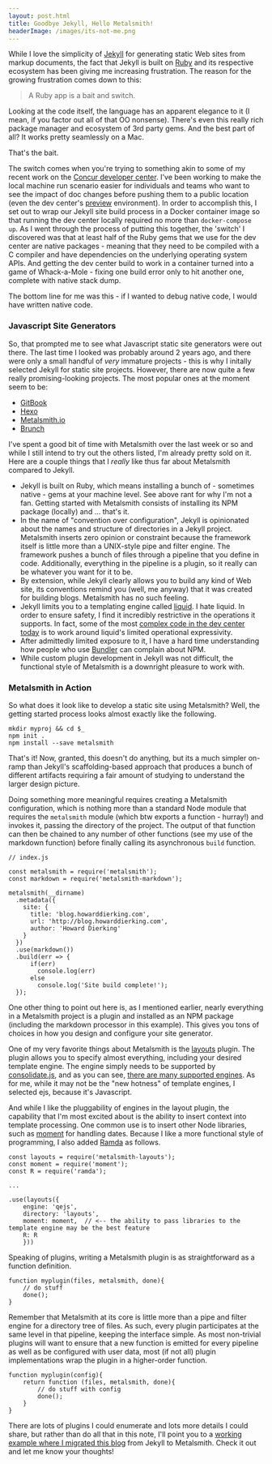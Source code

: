 ```yaml
---
layout: post.html
title: Goodbye Jekyll, Hello Metalsmith!
headerImage: /images/its-not-me.png 
---
```


While I love the simplicity of [Jekyll](https://jekyllrb.com/) for generating static Web sites from markup documents, the fact that Jekyll is built on [Ruby](https://www.ruby-lang.org/en/) and its respective ecosystem has been giving me increasing frustration. The reason for the growing frustration comes down to this:

> A Ruby app is a bait and switch.

Looking at the code itself, the language has an apparent elegance to it (I mean, if you factor out all of that OO nonsense). There's even this really rich package manager and ecosystem of 3rd party gems. And the best part of all? It works pretty seamlessly on a Mac.

That's the bait.

The switch comes when you're trying to something akin to some of my recent work on the [Concur developer center](https://developer.concur.com). I've been working to make the local machine run scenario easier for individuals and teams who want to see the impact of doc changes before pushing them to a public location (even the dev center's [preview](https://preview.developer.concur.com) environment). In order to accomplish this, I set out to wrap our Jekyll site build process in a Docker container image so that running the dev center locally required no more than `docker-compose up`. As I went through the process of putting this together, the 'switch' I discovered was that at least half of the Ruby gems that we use for the dev center are native packages - meaning that they need to be compiled with a C compiler and have dependencies on the underlying operating system APIs. And getting the dev center build to work in a container turned into a game of Whack-a-Mole - fixing one build error only to hit another one, complete with native stack dump.

The bottom line for me was this - if I wanted to debug native code, I would have written native code.

### Javascript Site Generators

So, that prompted me to see what Javascript static site generators were out there. The last time I looked was probably around 2 years ago, and there were only a small handful of _very_ immature projects - this is why I initally selected Jekyll for static site projects. However, there are now quite a few really promising-looking projects. The most popular ones at the moment seem to be:

* [GitBook](https://www.gitbook.com/)
* [Hexo](https://hexo.io/)
* [Metalsmith.io](http://www.metalsmith.io/)
* [Brunch](https://github.com/brunch/brunch)

I've spent a good bit of time with Metalsmith over the last week or so and while I still intend to try out the others listed, I'm already pretty sold on it. Here are a couple things that I _really_ like thus far about Metalsmith compared to Jekyll.

* Jekyll is built on Ruby, which means installing a bunch of - sometimes native - gems at your machine level. See above rant for why I'm not a fan. Getting started with Metalsmith consists of installing its NPM package (locally) and ... that's it.
* In the name of "convention over configuration", Jekyll is opinionated about the names and structure of directories in a Jekyll project. Metalsmith inserts zero opinion or constraint because the framework itself is little more than a UNIX-style pipe and filter engine. The framework pushes a bunch of files through a pipeline that you define in code. Additionally, everything in the pipeline is a plugin, so it really can be whatever you want for it to be. 
* By extension, while Jekyll clearly allows you to build any kind of Web site, its conventions remind you (well, me anyway) that it was created for building blogs. Metalsmith has no such feeling.
* Jekyll limits you to a templating engine called [liquid](https://shopify.github.io/liquid/). I hate liquid. In order to ensure safety, I find it incredibly restrictive in the operations it supports. In fact, some of the most [complex code in the dev center today](https://github.com/concur/developer.concur.com/blob/preview/_includes/left-navigation.html) is to work around liquid's limited operational expressivity.
* After admittedly limited exposure to it, I have a hard time understanding how people who use [Bundler](http://bundler.io/) can complain about NPM.
* While custom plugin development in Jekyll was not difficult, the functional style of Metalsmith is a downright pleasure to work with.

### Metalsmith in Action

So what does it look like to develop a static site using Metalsmith? Well, the getting started process looks almost exactly like the following.

```
mkdir myproj && cd $_
npm init . 
npm install --save metalsmith
```

That's it! Now, granted, this doesn't do anything, but its a much simpler on-ramp than Jekyll's scaffolding-based approach that produces a bunch of different artifacts requiring a fair amount of studying to understand the larger design picture.

Doing something more meaningful requires creating a Metalsmith configuration, which is nothing more than a standard Node module that requires the `metalsmith` module (which btw exports a function - hurray!) and invokes it, passing the directory of the project. The output of that function can then be chained to any number of other functions (see my use of the markdown function) before finally calling its asynchronous `build` function. 

```
// index.js

const metalsmith = require('metalsmith');
const markdown = require('metalsmith-markdown');

metalsmith(__dirname)
  .metadata({
    site: {
      title: 'blog.howarddierking.com',
      url: 'http://blog.howarddierking.com',
      author: 'Howard Dierking'
    }
  })
  .use(markdown())
  .build(err => {
	  if(err)
	    console.log(err)
	  else
	    console.log('Site build complete!');
  });
```

One other thing to point out here is, as I mentioned earlier, nearly everything in a Metalsmith project is a plugin and installed as an NPM package (including the markdown processor in this example). This gives you tons of choices in how you design and configure your site generator.

One of my very favorite things about Metalsmith is the [layouts](https://github.com/superwolff/metalsmith-layouts) plugin. The plugin allows you to specify almost everything, including your desired template engine. The engine simply needs to be supported by [consolidate.js](https://github.com/tj/consolidate.js), and as you can see, [there are many supported engines](https://github.com/tj/consolidate.js#supported-template-engines). As for me, while it may not be the "new hotness" of template engines, I selected ejs, because it's Javascript.

And while I like the pluggability of engines in the layout plugin, the capability that I'm most excited about is the ability to insert context into template processing. One common use is to insert other Node libraries, such as [moment](http://momentjs.com/) for handling dates. Because I like a more functional style of programming, I also added [Ramda](http://ramdajs.com/) as follows.

```
const layouts = require('metalsmith-layouts');
const moment = require('moment');
const R = require('ramda');

...

.use(layouts({
	engine: 'qejs',
	directory: 'layouts',
	moment: moment,  // <-- the ability to pass libraries to the template engine may be the best feature
	R: R
	}))
```

Speaking of plugins, writing a Metalsmith plugin is as straightforward as a function definition.

```
function myplugin(files, metalsmith, done){
	// do stuff
	done();
}
```

Remember that Metalsmith at its core is little more than a pipe and filter engine for a directory tree of files. As such, every plugin participates at the same level in that pipeline, keeping the interface simple. As most non-trivial plugins will want to ensure that a new function is emitted for every pipeline as well as be configured with user data, most (if not all) plugin implementations wrap the plugin in a higher-order function.

```
function myplugin(config){
	return function (files, metalsmith, done){
		// do stuff with config
		done();
	}
}
```

There are lots of plugins I could enumerate and lots more details I could share, but rather than do all that in this note, I'll point you to a [working example where I migrated this blog](https://github.com/howarddierking/blog.howarddierking.com/tree/6-metalsmith) from Jekyll to Metalsmith. Check it out and let me know your thoughts!
